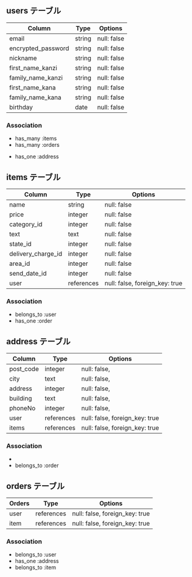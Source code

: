 
## users テーブル

| Column               | Type   | Options     |
| -------------------- | ------ | ----------- |
| email                | string | null: false |
| encrypted_password   | string | null: false |
| nickname             | string | null: false |
| first_name_kanzi     | string | null: false |
| family_name_kanzi    | string | null: false |
| first_name_kana      | string | null: false |
| family_name_kana     | string | null: false |
| birthday             | date | null: false |

### Association

- has_many :items
- has_many :orders
<!-- - has_many :favorites -->
<!-- - has_many :comments -->
- has_one :address


## items テーブル

| Column          | Type       | Options                        |
| --------------- | ---------- | ------------------------------ |
| name            | string     | null: false                    |
| price           | integer    | null: false                    |
| category_id     | integer    | null: false                    |
| text            | text       | null: false                    |
| state_id        | integer    | null: false                    |
| delivery_charge_id | integer    | null: false                    |
| area_id            | integer    | null: false                    |
| send_date_id       | integer    | null: false                    |
| user           | references | null: false, foreign_key: true |

### Association

- belongs_to :user
- has_one :order
<!-- - has_many :comments -->
<!-- - has_many :favorites -->

## address テーブル

| Column    | Type       | Options                        |
| --------- | ---------- | ------------------------------ |
| post_code | integer    | null: false,                   |
| city      | text       | null: false,                   |
| address   | integer    | null: false,                   |
| building  | text       | null: false,                   |
| phoneNo   | integer    | null: false,                   |
| user      | references | null: false, foreign_key: true |
| items     | references | null: false, foreign_key: true |

### Association

-
- belongs_to :order


## orders テーブル

| Orders    | Type       | Options                        |
| --------- | ---------- | ------------------------------ |
| user      | references | null: false, foreign_key: true |
| item      | references | null: false, foreign_key: true |


### Association

- belongs_to :user
- has_one :address
- belongs_to :item

<!-- ## comments テーブル

| Column       | Type       | Options                        |
| ------------ | ---------- | ------------------------------ |
| comment_text | text       | null: false, foreign_key: true |
| user         | references | null: false, foreign_key: true |
| items        | references | null: false, foreign_key: true |

### Association

- belongs_to :user
- belongs_to :item

## favorite テーブル

| Column    | Type       | Options                        |
| --------- | ---------- | ------------------------------ |
| user      | references | null: false, foreign_key: true |
| items     | references | null: false, foreign_key: true |

### Association

- belongs_to :user
- belongs_to :item -->